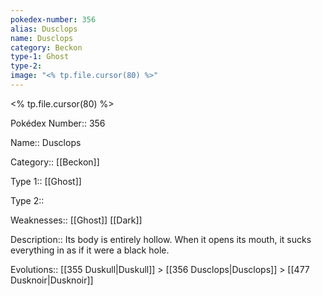 ```yaml
---
pokedex-number: 356
alias: Dusclops
name: Dusclops
category: Beckon
type-1: Ghost
type-2: 
image: "<% tp.file.cursor(80) %>"
---
```


<% tp.file.cursor(80) %>

Pokédex Number:: 356

Name:: Dusclops

Category:: [[Beckon]]

Type 1:: [[Ghost]]

Type 2::

Weaknesses:: [[Ghost]] [[Dark]]

Description:: Its body is entirely hollow. When it opens its mouth, it sucks everything in as if it were a black hole.

Evolutions:: [[355 Duskull|Duskull]] > [[356 Dusclops|Dusclops]] > [[477 Dusknoir|Dusknoir]]